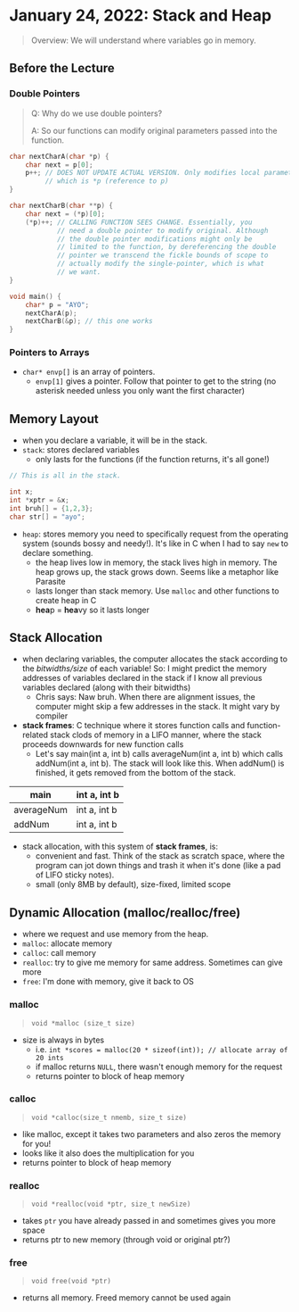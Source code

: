 # January 24, 2022: Stack and Heap

> Overview: We will understand where variables go in memory.

## Before the Lecture

### Double Pointers

> Q: Why do we use double pointers?
>
> A: So our functions can modify original parameters passed into the function.

```c
char nextCharA(char *p) {
    char next = p[0];
    p++; // DOES NOT UPDATE ACTUAL VERSION. Only modifies local parameter,
         // which is *p (reference to p)
}

char nextCharB(char **p) {
    char next = (*p)[0];
    (*p)++; // CALLING FUNCTION SEES CHANGE. Essentially, you
            // need a double pointer to modify original. Although
            // the double pointer modifications might only be 
            // limited to the function, by dereferencing the double
            // pointer we transcend the fickle bounds of scope to
            // actually modify the single-pointer, which is what
            // we want.
}

void main() {
    char* p = "AYO";
    nextCharA(p);
    nextCharB(&p); // this one works
}
```

### Pointers to Arrays

- `char* envp[]` is an array of pointers.
  - `envp[1]` gives a pointer. Follow that pointer to get to the string (no asterisk needed unless you only want the first character)

## Memory Layout

- when you declare a variable, it will be in the stack.
- `stack`: stores declared variables
  - only lasts for the functions (if the function returns, it's all gone!)

```c
// This is all in the stack.

int x;
int *xptr = &x;
int bruh[] = {1,2,3};
char str[] = "ayo";
```

- `heap`: stores memory you need to specifically request from the operating system (sounds bossy and needy!). It's like in C when I had to say `new` to declare something.
  - the heap lives low in memory, the stack lives high in memory. The heap grows up, the stack grows down. Seems like a metaphor like Parasite
  - lasts longer than stack memory. Use `malloc` and other functions to create heap in C
  - **hea**p = **hea**vy so it lasts longer

## Stack Allocation

- when declaring variables, the computer allocates the stack according to the _bitwidths/size_ of each variable! So: I might predict the memory addresses of variables declared in the stack if I know all previous variables declared (along with their bitwidths)
  - Chris says: Naw bruh. When there are alignment issues, the computer might skip a few addresses in the stack. It might vary by compiler
- **stack frames**: C technique where it stores function calls and function-related stack clods of memory in a LIFO manner, where the stack proceeds downwards for new function calls
  - Let's say main(int a, int b) calls averageNum(int a, int b) which calls addNum(int a, int b). The stack will look like this. When addNum() is finished, it gets removed from the bottom of the stack.

| main           | int a, int b |
|-              |-              |
| averageNum    | int a, int b|
| addNum | int a, int b|

- stack allocation, with this system of **stack frames**, is:
  - convenient and fast. Think of the stack as scratch space, where the program can jot down things and trash it when it's done (like a pad of LIFO sticky notes).
  - small (only 8MB by default), size-fixed, limited scope

## Dynamic Allocation (malloc/realloc/free)

- where we request and use memory from the heap.
- `malloc`: allocate memory
- `calloc`: call memory
- `realloc`: try to give me memory for same address. Sometimes can give more
- `free`: I'm done with memory, give it back to OS

### malloc

>`void *malloc (size_t size)`

- size is always in bytes
  - i.e. `int *scores = malloc(20 * sizeof(int)); // allocate array of 20 ints`
  - if malloc returns `NULL`, there wasn't enough memory for the request
  - returns pointer to block of heap memory

### calloc

>`void *calloc(size_t nmemb, size_t size)`

- like malloc, except it takes two parameters and also zeros the memory for you!
- looks like it also does the multiplication for you
- returns pointer to block of heap memory

### realloc

> `void *realloc(void *ptr, size_t newSize)`

- takes `ptr` you have already passed in and sometimes gives you more space
- returns ptr to new memory (through void or original ptr?)

### free

> `void free(void *ptr)`

- returns all memory. Freed memory cannot be used again